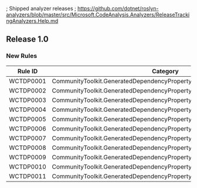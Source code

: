 ; Shipped analyzer releases
; https://github.com/dotnet/roslyn-analyzers/blob/master/src/Microsoft.CodeAnalysis.Analyzers/ReleaseTrackingAnalyzers.Help.md

## Release 1.0

### New Rules

Rule ID | Category | Severity | Notes
--------|----------|----------|-------
WCTDP0001 | CommunityToolkit.GeneratedDependencyPropertyDependencyPropertyGenerator | Error |
WCTDP0002 | CommunityToolkit.GeneratedDependencyPropertyDependencyPropertyGenerator | Error |
WCTDP0003 | CommunityToolkit.GeneratedDependencyPropertyDependencyPropertyGenerator | Error |
WCTDP0004 | CommunityToolkit.GeneratedDependencyPropertyDependencyPropertyGenerator | Error |
WCTDP0005 | CommunityToolkit.GeneratedDependencyPropertyDependencyPropertyGenerator | Error |
WCTDP0006 | CommunityToolkit.GeneratedDependencyPropertyDependencyPropertyGenerator | Error |
WCTDP0007 | CommunityToolkit.GeneratedDependencyPropertyDependencyPropertyGenerator | Error |
WCTDP0008 | CommunityToolkit.GeneratedDependencyPropertyDependencyPropertyGenerator | Error |
WCTDP0009 | CommunityToolkit.GeneratedDependencyPropertyDependencyPropertyGenerator | Warning |
WCTDP0010 | CommunityToolkit.GeneratedDependencyPropertyDependencyPropertyGenerator | Warning |
WCTDP0011 | CommunityToolkit.GeneratedDependencyPropertyDependencyPropertyGenerator | Warning |
